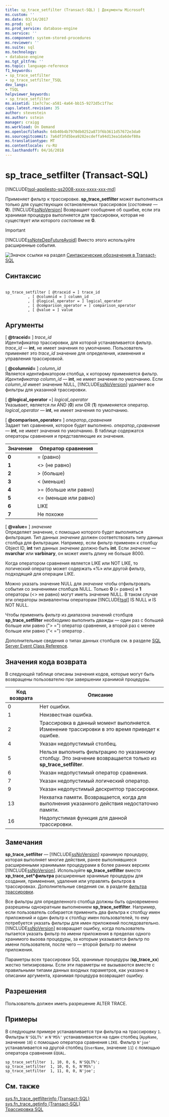 ```yaml
---
title: sp_trace_setfilter (Transact-SQL) | Документы Microsoft
ms.custom: ''
ms.date: 03/14/2017
ms.prod: sql
ms.prod_service: database-engine
ms.service: ''
ms.component: system-stored-procedures
ms.reviewer: ''
ms.suite: sql
ms.technology:
- database-engine
ms.tgt_pltfrm: ''
ms.topic: language-reference
f1_keywords:
- sp_trace_setfilter
- sp_trace_setfilter_TSQL
dev_langs:
- TSQL
helpviewer_keywords:
- sp_trace_setfilter
ms.assetid: 11e7c7ac-a581-4a64-bb15-9272d5c1f7ac
caps.latest.revision: 35
author: stevestein
ms.author: sstein
manager: craigg
ms.workload: On Demand
ms.openlocfilehash: 64b40b4b7970db0252a873f6b3611d57672e3da0
ms.sourcegitcommit: 7a6df3fd5bea9282ecdeffa94d13ea1da6def80a
ms.translationtype: MT
ms.contentlocale: ru-RU
ms.lasthandoff: 04/16/2018
---
```

# <a name="sptracesetfilter-transact-sql"></a>sp_trace_setfilter (Transact-SQL)
[!INCLUDE[tsql-appliesto-ss2008-xxxx-xxxx-xxx-md](../../includes/tsql-appliesto-ss2008-xxxx-xxxx-xxx-md.md)]

  Применяет фильтр к трассировке. **sp_trace_setfilter** может выполняться только для существующих остановленных трассировок (*состояние* — **0**). [!INCLUDE[ssNoVersion](../../includes/ssnoversion-md.md)] Возвращает сообщение об ошибке, если эта хранимая процедура выполняется для трассировки, которая не существует или которого *состояние* не **0**.  
  
> [!IMPORTANT]  
>  [!INCLUDE[ssNoteDepFutureAvoid](../../includes/ssnotedepfutureavoid-md.md)] Вместо этого используйте расширенные события.  
  
 ![Значок ссылки на раздел](../../database-engine/configure-windows/media/topic-link.gif "Значок ссылки на раздел") [Синтаксические обозначения в Transact-SQL](../../t-sql/language-elements/transact-sql-syntax-conventions-transact-sql.md)  
  
## <a name="syntax"></a>Синтаксис  
  
```  
  
sp_trace_setfilter [ @traceid = ] trace_id   
          , [ @columnid = ] column_id  
          , [ @logical_operator = ] logical_operator  
          , [ @comparison_operator = ] comparison_operator  
          , [ @value = ] value  
```  
  
## <a name="arguments"></a>Аргументы  
 [  **@traceid=** ] *trace_id*  
 Идентификатор трассировки, для которой устанавливается фильтр. *trace_id* — **int**, не имеет значения по умолчанию. Пользователь применяет это *trace_id* значение для определения, изменения и управления трассировкой.  
  
 [  **@columnid=** ] *column_id*  
 Является идентификатором столбца, к которому применяется фильтр. *Идентификатор column_id* — **int**, не имеет значения по умолчанию. Если *column_id* имеет значение NULL, [!INCLUDE[ssNoVersion](../../includes/ssnoversion-md.md)] удаляет все фильтры для указанной трассировки.  
  
 [ **@logical_operator** =] *logical_operator*  
 Указывает, является ли AND (**0**) или OR (**1**) применяется оператор. *logical_operator* — **int**, не имеет значения по умолчанию.  
  
 [  **@comparison_operator=** ] *оператор_сравнения*  
 Задает тип сравнения, которое будет выполнено. *оператор_сравнения* — **int**, не имеет значения по умолчанию. В таблице содержатся операторы сравнения и представляющие их значения.  
  
|Значение|Оператор сравнения|  
|-----------|-------------------------|  
|**0**|= (равно)|  
|**1**|<> (не равно)|  
|**2**|> (больше)|  
|**3**|< (меньше)|  
|**4**|>= (больше или равно)|  
|**5**|<= (меньше или равно)|  
|**6**|LIKE|  
|**7**|Не похоже|  
  
 [  **@value=** ] *значение*  
 Определяет значение, с помощью которого будет выполняться фильтрация. Тип данных *значение* должен соответствовать типу данных столбца для фильтрации. Например, если фильтр применен к столбцу Object ID, **int** тип данных *значение* должно быть **int**. Если *значение* — **nvarchar** или **varbinary**, он может иметь длину не больше 8000.  
  
 Когда оператором сравнения является LIKE или NOT LIKE, то логический оператор может содержать «%» или другой фильтр, подходящий для операции LIKE.  
  
 Можно указать значение NULL для *значение* чтобы отфильтровать события со значениями столбцов NULL. Только **0** (= равно) и **1** операторы (<> не равно) могут иметь значение NULL. В таком случае эти операторы эквивалентны операторам [!INCLUDE[tsql](../../includes/tsql-md.md)] IS NULL и IS NOT NULL.  
  
 Чтобы применить фильтр из диапазона значений столбцов **sp_trace_setfilter** необходимо выполнить дважды — один раз с большей больше или равно ("> =") оператор сравнения, а второй раз с менее больше или равно ("< =") оператор .  
  
 Дополнительные сведения о типах данных столбцов см. в разделе [SQL Server Event Class Reference](../../relational-databases/event-classes/sql-server-event-class-reference.md).  
  
## <a name="return-code-values"></a>Значения кода возврата  
 В следующей таблице описаны значения кодов, которые могут быть возвращены пользователю при завершении хранимой процедуры.  
  
|Код возврата|Описание|  
|-----------------|-----------------|  
|0|Нет ошибки.|  
|1|Неизвестная ошибка.|  
|2|Трассировка в данный момент выполняется. Изменение трассировки в это время приведет к ошибке.|  
|4|Указан недопустимый столбец.|  
|5|Нельзя выполнить фильтрацию по указанному столбцу. Это значение возвращается только из **sp_trace_setfilter**.|  
|6|Указан недопустимый оператор сравнения.|  
|7|Указан недопустимый логический оператор.|  
|9|Указан недопустимый дескриптор трассировки.|  
|13|Нехватка памяти. Возвращается, когда для выполнения указанного действия недостаточно памяти.|  
|16|Недопустимая функция для данной трассировки.|  
  
## <a name="remarks"></a>Замечания  
 **sp_trace_setfilter** — [!INCLUDE[ssNoVersion](../../includes/ssnoversion-md.md)] хранимую процедуру, которая выполняет многие действия, ранее выполнявшиеся расширенными хранимыми процедурами в более ранних версиях [!INCLUDE[ssNoVersion](../../includes/ssnoversion-md.md)]. Используйте **sp_trace_setfilter** вместо **xp_trace_set\*фильтра** расширенные хранимые процедуры для создания, применения, удаления или управлять фильтров в трассировках. Дополнительные сведения см. в разделе [фильтра трассировки](../../relational-databases/sql-trace/filter-a-trace.md).  
  
 Все фильтры для определенного столбца должны быть одновременно разрешены однократным выполнением **sp_trace_setfilter**. Например, если пользователь собирается применить два фильтра к столбцу имен приложений и один фильтр к столбцу имен пользователей, то ему потребуется указать фильтры для имен приложений последовательно. [!INCLUDE[ssNoVersion](../../includes/ssnoversion-md.md)] возвращает ошибку, когда пользователь пытается указать фильтр по имени приложения в пределах одного хранимого вызова процедуры, за которым указывается фильтр по имени пользователя, после чего — второй фильтр по имени приложения.  
  
 Параметры всех трассировки SQL хранимые процедуры (**sp_trace_xx**) жестко типизированы. Если эти параметры не вызываются вместе с правильными типами данных входных параметров, как указано в описании аргумента, хранимая процедура возвращает ошибку.  
  
## <a name="permissions"></a>Разрешения  
 Пользователь должен иметь разрешение ALTER TRACE.  
  
## <a name="examples"></a>Примеры  
 В следующем примере устанавливается три фильтра на трассировку `1`. Фильтры `N'SQLT%'` и `N'MS%'` устанавливаются на один столбец (`AppName`, значение `10`) с помощью оператора сравнения `LIKE`. Фильтр `N'joe'` устанавливается на другой столбец (`UserName`, значение `11`) с помощью оператора сравнения `EQUAL`.  
  
```  
sp_trace_setfilter  1, 10, 0, 6, N'SQLT%';  
sp_trace_setfilter  1, 10, 0, 6, N'MS%';  
sp_trace_setfilter  1, 11, 0, 0, N'joe';  
```  
  
## <a name="see-also"></a>См. также  
 [sys.fn_trace_getfilterinfo (Transact-SQL)](../../relational-databases/system-functions/sys-fn-trace-getfilterinfo-transact-sql.md)   
 [sys.fn_trace_getinfo (Transact-SQL)](../../relational-databases/system-functions/sys-fn-trace-getinfo-transact-sql.md)   
 [Трассировка SQL](../../relational-databases/sql-trace/sql-trace.md)  
  
  
